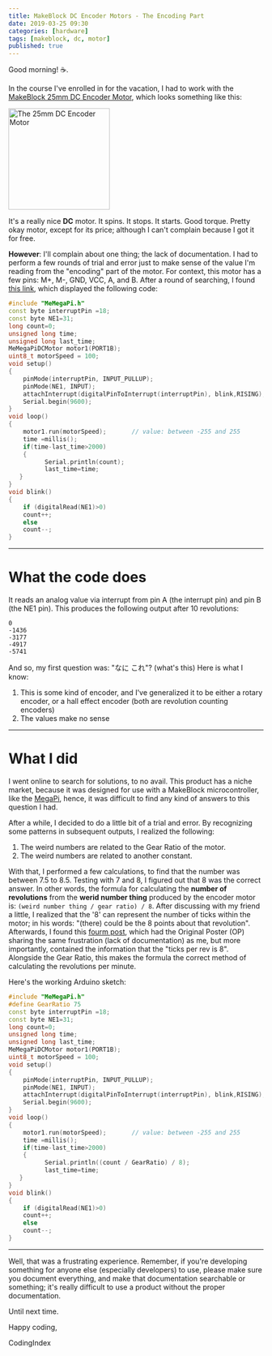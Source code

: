 ```yaml
---
title: MakeBlock DC Encoder Motors - The Encoding Part
date: 2019-03-25 09:30
categories: [hardware]
tags: [makeblock, dc, motor]
published: true
---
```


Good morning! :coffee:.

In the course I've enrolled in for the vacation, I had to work with the [MakeBlock 25mm DC Encoder Motor](http://www.robotpark.com/DC-Encoder-Motor-Pack-25mm-Makeblock-En), which looks something like this:

<img src="/images/20190325_1.jpg" width="200px" alt="The 25mm DC Encoder Motor"/>

It's a really nice **DC** motor. It spins. It stops. It starts. Good torque. Pretty okay motor, except for its price; although I can't complain because I got it for free.

**However**: I'll complain about one thing; the lack of documentation. I had to perform a few rounds of trial and error just to make sense of the value I'm reading from the "encoding" part of the motor. For context, this motor has a few pins: M+, M-, GND, VCC, A, and B. After a round of searching, I found [this link](http://learn.makeblock.com/ultimate2-arduino-programming/), which displayed the following code:
```cpp
#include "MeMegaPi.h"
const byte interruptPin =18;    
const byte NE1=31;                 
long count=0;
unsigned long time;
unsigned long last_time;
MeMegaPiDCMotor motor1(PORT1B);   
uint8_t motorSpeed = 100;
void setup()
{
    pinMode(interruptPin, INPUT_PULLUP);
    pinMode(NE1, INPUT);
    attachInterrupt(digitalPinToInterrupt(interruptPin), blink,RISING);   
    Serial.begin(9600);   
}
void loop()
{
    motor1.run(motorSpeed);       // value: between -255 and 255
    time =millis(); 
    if(time-last_time>2000)    
    {
          Serial.println(count);
          last_time=time;
   }
}
void blink()
{
    if (digitalRead(NE1)>0)   
    count++;
    else
    count--;
}
```

---

# What the code does
It reads an analog value via interrupt from pin A (the interrupt pin) and pin B (the NE1 pin). This produces the following output after 10 revolutions:
```
0
-1436
-3177
-4917
-5741
```

And so, my first question was: "なに これ"? (what's this) 
Here is what I know:

1. This is some kind of encoder, and I've generalized it to be either a rotary encoder, or a hall effect encoder (both are revolution counting encoders)
2. The values make no sense

---

# What I did
I went online to search for solutions, to no avail. This product has a niche market, because it was designed for use with a MakeBlock microcontroller, like the [MegaPi](http://learn.makeblock.com/en/megapi/), hence, it was difficult to find any kind of answers to this question I had.

After a while, I decided to do a little bit of a trial and error. By recognizing some patterns in subsequent outputs, I realized the following:

1. The weird numbers are related to the Gear Ratio of the motor.
2. The weird numbers are related to another constant.

With that, I performed a few calculations, to find that the number was between 7.5 to 8.5. Testing with 7 and 8, I figured out that 8 was the correct answer. In other words, the formula for calculating the **number of revolutions** from the **werid number thing** produced by the encoder motor is: `(weird number thing / gear ratio) / 8`. After discussing with my friend a little, I realized that the '8' can represent the number of ticks within the motor; in his words: "(there) could be the 8 points about that revolution". Afterwards, I found this [fourm post](https://forum.makeblock.com/t/information-about-25mm-dc-encoder-motor/10791/3), which had the Original Poster (OP) sharing the same frustration (lack of documentation) as me, but more importantly, contained the information that the "ticks per rev is 8". Alongside the Gear Ratio, this makes the formula the correct method of calculating the revolutions per minute.

Here's the working Arduino sketch:
```cpp
#include "MeMegaPi.h"
#define GearRatio 75
const byte interruptPin =18;    
const byte NE1=31;                 
long count=0;
unsigned long time;
unsigned long last_time;
MeMegaPiDCMotor motor1(PORT1B);   
uint8_t motorSpeed = 100;
void setup()
{
    pinMode(interruptPin, INPUT_PULLUP);
    pinMode(NE1, INPUT);
    attachInterrupt(digitalPinToInterrupt(interruptPin), blink,RISING);   
    Serial.begin(9600);   
}
void loop()
{
    motor1.run(motorSpeed);       // value: between -255 and 255
    time =millis(); 
    if(time-last_time>2000)    
    {
          Serial.println((count / GearRatio) / 8);
          last_time=time;
   }
}
void blink()
{
    if (digitalRead(NE1)>0)   
    count++;
    else
    count--;
}
```

---

Well, that was a frustrating experience. Remember, if you're developing something for anyone else (especially developers) to use, please make sure you document everything, and make that documentation searchable or something; it's really difficult to use a product without the proper documentation.

Until next time.

Happy coding,

CodingIndex
